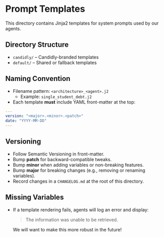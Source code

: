 # Prompt Templates

This directory contains Jinja2 templates for system prompts used by our agents.

## Directory Structure

- `candidly/` – Candidly-branded templates  
- `default/` – Shared or fallback templates  

## Naming Convention

- Filename pattern: `<architecture>_<agent>.j2`  
  - Example: `single_student_debt.j2`  
- Each template **must** include YAML front-matter at the top:

```yaml
---
version: "<major>.<minor>.<patch>"
date: "YYYY-MM-DD"
---
```

## Versioning

- Follow Semantic Versioning in front-matter.  
- Bump **patch** for backward-compatible tweaks.  
- Bump **minor** when adding variables or non-breaking features.  
- Bump **major** for breaking changes (e.g., removing or renaming variables).  
- Record changes in a `CHANGELOG.md` at the root of this directory.

## Missing Variables

- If a template rendering fails, agents will log an error and display:
  > The information was unable to be retrieved.

  We will want to make this more robust in the future!
